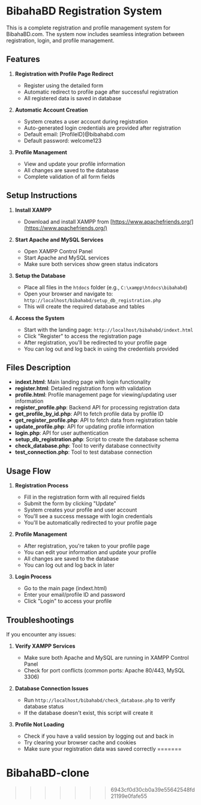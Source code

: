 
# BibahaBD Registration System

This is a complete registration and profile management system for BibahaBD.com. The system now includes seamless integration between registration, login, and profile management.

## Features

1. **Registration with Profile Page Redirect**
   - Register using the detailed form
   - Automatic redirect to profile page after successful registration
   - All registered data is saved in database

2. **Automatic Account Creation**
   - System creates a user account during registration
   - Auto-generated login credentials are provided after registration
   - Default email: [ProfileID]@bibahabd.com
   - Default password: welcome123

3. **Profile Management**
   - View and update your profile information
   - All changes are saved to the database
   - Complete validation of all form fields

## Setup Instructions

1. **Install XAMPP**
   - Download and install XAMPP from [https://www.apachefriends.org/](https://www.apachefriends.org/)

2. **Start Apache and MySQL Services**
   - Open XAMPP Control Panel
   - Start Apache and MySQL services
   - Make sure both services show green status indicators

3. **Setup the Database**
   - Place all files in the `htdocs` folder (e.g., `C:\xampp\htdocs\bibahabd`)
   - Open your browser and navigate to: `http://localhost/bibahabd/setup_db_registration.php`
   - This will create the required database and tables

4. **Access the System**
   - Start with the landing page: `http://localhost/bibahabd/indext.html`
   - Click "Register" to access the registration page
   - After registration, you'll be redirected to your profile page
   - You can log out and log back in using the credentials provided

## Files Description

- **indext.html**: Main landing page with login functionality
- **register.html**: Detailed registration form with validation
- **profile.html**: Profile management page for viewing/updating user information
- **register_profile.php**: Backend API for processing registration data
- **get_profile_by_id.php**: API to fetch profile data by profile ID
- **get_register_profile.php**: API to fetch data from registration table
- **update_profile.php**: API for updating profile information
- **login.php**: API for user authentication
- **setup_db_registration.php**: Script to create the database schema
- **check_database.php**: Tool to verify database connectivity
- **test_connection.php**: Tool to test database connection

## Usage Flow

1. **Registration Process**
   - Fill in the registration form with all required fields
   - Submit the form by clicking "Update"
   - System creates your profile and user account
   - You'll see a success message with login credentials
   - You'll be automatically redirected to your profile page

2. **Profile Management**
   - After registration, you're taken to your profile page
   - You can edit your information and update your profile
   - All changes are saved to the database
   - You can log out and log back in later

3. **Login Process**
   - Go to the main page (indext.html)
   - Enter your email/profile ID and password
   - Click "Login" to access your profile

## Troubleshootings

If you encounter any issues:

1. **Verify XAMPP Services**
   - Make sure both Apache and MySQL are running in XAMPP Control Panel
   - Check for port conflicts (common ports: Apache 80/443, MySQL 3306)

2. **Database Connection Issues**
   - Run `http://localhost/bibahabd/check_database.php` to verify database status
   - If the database doesn't exist, this script will create it

3. **Profile Not Loading**
   - Check if you have a valid session by logging out and back in
   - Try clearing your browser cache and cookies
   - Make sure your registration data was saved correctly
=======
# BibahaBD-clone
>>>>>>> 6943cf0d30cb0a39e55642548fd21199e0fafe55
